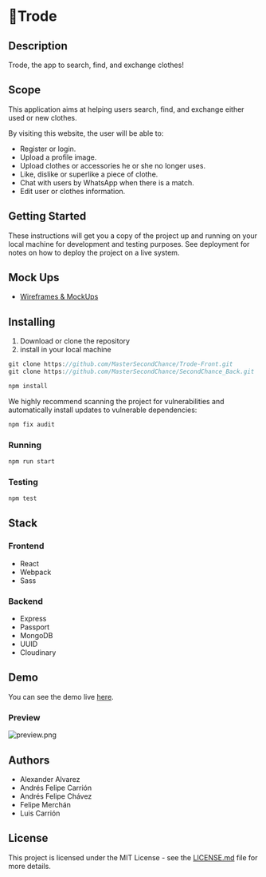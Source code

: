 # :shirt:Trode

## Description

Trode, the app to search, find, and exchange clothes!

## Scope

This application aims at helping users search, find, and exchange either used or new clothes.

By visiting this website, the user will be able to:

- Register or login.
- Upload a profile image.
- Upload clothes or accessories he or she no longer uses.
- Like, dislike or superlike a piece of clothe.
- Chat with users by WhatsApp when there is a match.
- Edit user or clothes information.

## **Getting Started**

These instructions will get you a copy of the project up and running on your local machine for development and testing purposes. See deployment for notes on how to deploy the project on a live system.

## Mock Ups

- [Wireframes & MockUps](https://www.figma.com/file/TxD8bIGgXi1UTRwy9BVsA7/Trode?node-id=24%3A3)

## Installing

1. Download or clone the repository
2. install in your local machine

```jsx
git clone https://github.com/MasterSecondChance/Trode-Front.git
git clone https://github.com/MasterSecondChance/SecondChance_Back.git
```
```jsx
npm install
```
We highly recommend scanning the project for vulnerabilities and automatically install updates to vulnerable dependencies:
```jsx
npm fix audit
```

### Running
```jsx
npm run start
```

### Testing
```jsx
npm test
```

## Stack

### Frontend
- React
- Webpack
- Sass

### Backend
- Express
- Passport
- MongoDB
- UUID
- Cloudinary

## Demo

You can see the demo live [here](trode.netlify.app/).

### Preview

![preview.png](https://estaticos.elperiodico.com/resources/jpg/8/0/casi-anos-despues-creador-del-codigo-verde-matrix-desvela-significado-1508915513708.jpg)

## Authors

- Alexander Alvarez
- Andrés Felipe Carrión
- Andrés Felipe Chávez
- Felipe Merchán
- Luis Carrión

## **License**

This project is licensed under the MIT License - see the [LICENSE.md](https://gist.github.com/PurpleBooth/LICENSE.md) file for more details.
